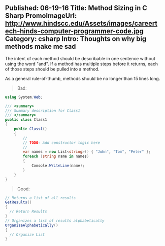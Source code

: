 Published: 06-19-16
Title: Method Sizing in C Sharp
PromoImageUrl: http://www.hindscc.edu/Assets/images/careertech-hinds-computer-programmer-code.jpg
Category: csharp
Intro: Thoughts on why big methods make me sad
---
The intent of each method should be describable in one sentence without using the word "and". If a method has multiple steps before it returns, each of those steps should be pulled into a method. 

As a general rule-of-thumb, methods should be no longer than 15 lines long.


> Bad:
```cs
using System.Web;

/// <summary>
/// Summary description for Class1
/// </summary>
public class Class1
{
	public Class1()
	{
		//
		// TODO: Add constructor logic here
		//
        var names = new List<string>() { "John", "Tom", "Peter" };
        foreach (string name in names)
        {
            Console.WriteLine(name);
        }
	}
}
```



> Good:
```cs
// Returns a list of all results
GetResults() 
{
  // Return Results
}
// Organizes a list of results alphabetically
OrganizeAlphabetically()
{
  // Organize List
}
```